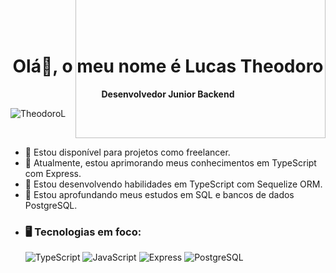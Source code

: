 <h1 align="center">Olá👋, o meu nome é Lucas Theodoro</h1> 
<p align="center"> <strong>Desenvolvedor Junior Backend</strong></p> 
<p align="left"> <img src="https://komarev.com/ghpvc/?username=Hadaward&label=Profile%20views&color=0e75b6&style=flat" alt="TheodoroL" /> </p>
<br>
<div>
  <img align="right" alt="GIF" top="500" height="300" width="400" src="https://media1.tenor.com/m/SxJQcg2-UGkAAAAC/working-from.gif" style="margin-top: -300px;" />
</div>


- 🤝 Estou disponível para projetos como freelancer.
- 🌱 Atualmente, estou aprimorando meus conhecimentos em TypeScript com Express.
- 🌱 Estou desenvolvendo habilidades em TypeScript com Sequelize ORM.
- 🌱 Estou aprofundando meus estudos em SQL e bancos de dados PostgreSQL.
- ### **🖥️ Tecnologias em foco:**
   ![TypeScript](https://img.shields.io/badge/TypeScript-3178C6?logo=typescript&logoColor=fff&style=for-the-badge)
  ![JavaScript](https://img.shields.io/badge/JavaScript%20-%23F7DF1E.svg?style=for-the-badge&logo=javascript&logoColor=black)
  ![Express](https://img.shields.io/badge/Express-000?logo=express&logoColor=fff&style=for-the-badge)
  ![PostgreSQL](https://img.shields.io/badge/PostgreSQL-4169E1?logo=postgresql&logoColor=fff&style=for-the-badge)
   

